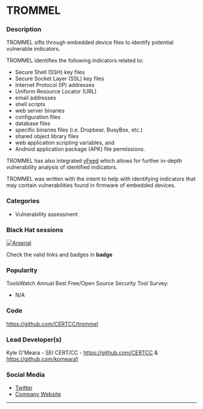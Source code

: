 # TROMMEL

### Description
TROMMEL sifts through embedded device files to identify potential vulnerable indicators. <br />

TROMMEL identifies the following indicators related to: 
* Secure Shell (SSH) key files
* Secure Socket Layer (SSL) key files
* Internet Protocol (IP) addresses
* Uniform Resource Locator (URL)
* email addresses
* shell scripts
* web server binaries
* configuration files
* database files
* specific binaries files (i.e. Dropbear, BusyBox, etc.) 
* shared object library files
* web application scripting variables, and 
* Android application package (APK) file permissions. 

TROMMEL has also integrated [vFeed](https://vfeed.io/) which allows for further in-depth vulnerability analysis of identified indicators. <br />

TROMMEL was written with the intent to help with identifying indicators that may contain vulnerabilities found in firmware of embedded devices. <br/>

### Categories
* Vulnerability assessment

### Black Hat sessions

[![Arsenal](https://github.com/toolswatch/badges/blob/master/arsenal/usa/2018.svg)](https://www.blackhat.com/us-18/arsenal/schedule/index.html#trommel---arsenal-theater-demo-10456)

Check the valid links and badges in **badge**

### Popularity

ToolsWatch Annual Best Free/Open Source Security Tool Survey:

* N/A

### Code
https://github.com/CERTCC/trommel

### Lead Developer(s)
 Kyle O'Meara - SEI CERT/CC - https://github.com/CERTCC & https://github.com/komeara1

### Social Media
* [Twitter](https://twitter.com/cool_breeze26)
* [Company Website](https://www.sei.cmu.edu/)
----
